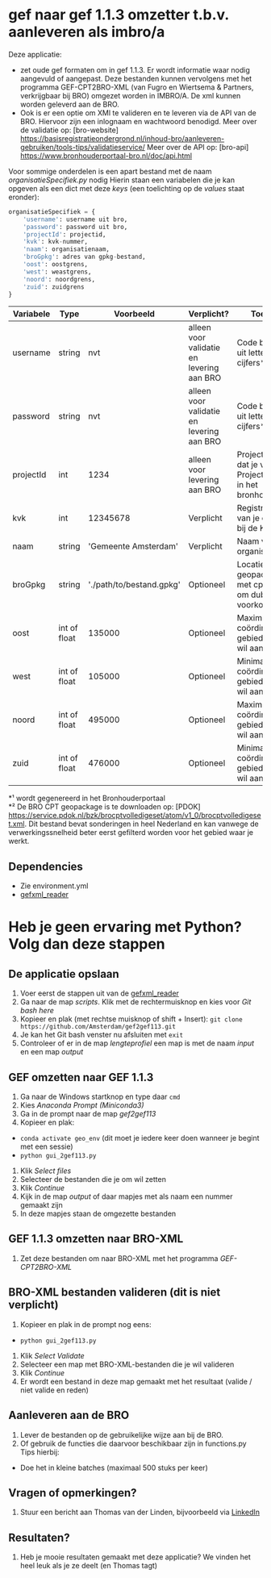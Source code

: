 # gef naar gef 1.1.3 omzetter t.b.v. aanleveren als imbro/a
Deze applicatie:
* zet oude gef formaten om in gef 1.1.3. Er wordt informatie waar nodig aangevuld of aangepast. Deze bestanden kunnen vervolgens met het programma GEF-CPT2BRO-XML (van Fugro en Wiertsema & Partners, verkrijgbaar bij BRO) omgezet worden in IMBRO/A. De xml kunnen worden geleverd aan de BRO.
* Ook is er een optie om XMl te valideren en te leveren via de API van de BRO. Hiervoor zijn een inlognaam en wachtwoord benodigd.
Meer over de validatie op: [bro-website] https://basisregistratieondergrond.nl/inhoud-bro/aanleveren-gebruiken/tools-tips/validatieservice/
Meer over de API op: [bro-api] https://www.bronhouderportaal-bro.nl/doc/api.html

Voor sommige onderdelen is een apart bestand met de naam _organisatieSpecifiek.py_ nodig
Hierin staan een variabelen die je kan opgeven als een dict met deze _keys_ (een toelichting op de _values_ staat eronder):

```python
organisatieSpecifiek = {  
    'username': username uit bro,  
    'password': password uit bro,  
    'projectId': projectid,  
    'kvk': kvk-nummer,  
    'naam': organisatienaam,  
    'broGpkg': adres van gpkg-bestand,  
    'oost': oostgrens,  
    'west': weastgrens,  
    'noord': noordgrens,  
    'zuid': zuidgrens  
}
```

| Variabele | Type | Voorbeeld | Verplicht? | Toelichting |
|-----------|------|------------|------------|-------------|
| username | string | nvt | alleen voor validatie en levering aan BRO | Code bestaande uit letters en cijfers*¹ |
| password | string | nvt | alleen voor validatie en levering aan BRO | Code bestaande uit letters en cijfers*¹ |
| projectId | int | 1234 | alleen voor levering aan BRO | Projectnummer dat je vindt onder Projectgegevens in het bronhouderportaal |
| kvk | int | 12345678 | Verplicht | Registratienummer van je organisatie bij de KvK |
| naam | string | 'Gemeente Amsterdam' | Verplicht | Naam van je organisatie |
| broGpkg | string | './path/to/bestand.gpkg' | Optioneel | Locatie van een geopackage*² met cpt-locaties om dubbele te voorkomen |
| oost | int of float | 135000 | Optioneel | Maximale RD x-coördinaat van het gebied waaruit je wil aanleveren |
| west | int of float | 105000 | Optioneel | Minimale RD x-coördinaat van het gebied waaruit je wil aanleveren |
| noord | int of float | 495000 | Optioneel | Maximale RD y-coördinaat van het gebied waaruit je wil aanleveren |
| zuid | int of float | 476000 | Optioneel | Minimale RD y-coördinaat van het gebied waaruit je wil aanleveren |

\*¹ wordt gegenereerd in het Bronhouderportaal  
\*² De BRO CPT geopackage is te downloaden op: [PDOK] https://service.pdok.nl/bzk/brocptvolledigeset/atom/v1_0/brocptvolledigeset.xml. Dit bestand bevat sonderingen in heel Nederland en kan vanwege de verwerkingssnelheid beter eerst gefilterd worden voor het gebied waar je werkt.

## Dependencies
* Zie environment.yml
* [gefxml_reader](https://github.com/Amsterdam/gefxml_viewer)

# Heb je geen ervaring met Python? Volg dan deze stappen

## De applicatie opslaan
1. Voer eerst de stappen uit van de [gefxml_reader](https://github.com/Amsterdam/gefxml_viewer)
1. Ga naar de map _scripts_. Klik met de rechtermuisknop en kies voor _Git bash here_
1. Kopieer en plak (met rechtse muisknop of shift + Insert):
`git clone https://github.com/Amsterdam/gef2gef113.git`
1. Je kan het Git bash venster nu afsluiten met `exit`
1. Controleer of er in de map _lengteprofiel_ een map is met de naam _input_ en een map _output_

## GEF omzetten naar GEF 1.1.3
1. Ga naar de Windows startknop en type daar `cmd`
1. Kies _Anaconda Prompt (Miniconda3)_
1. Ga in de prompt naar de map _gef2gef113_ 
1. Kopieer en plak:
* `conda activate geo_env` (dit moet je iedere keer doen wanneer je begint met een sessie)
* `python gui_2gef113.py`
1. Klik _Select files_
1. Selecteer de bestanden die je om wil zetten
1. Klik _Continue_
1. Kijk in de map _output_ of daar mapjes met als naam een nummer gemaakt zijn
1. In deze mapjes staan de omgezette bestanden

## GEF 1.1.3 omzetten naar BRO-XML
1. Zet deze bestanden om naar BRO-XML met het programma _GEF-CPT2BRO-XML_

## BRO-XML bestanden valideren (dit is niet verplicht)
1. Kopieer en plak in de prompt nog eens:
* `python gui_2gef113.py`
1. Klik _Select Validate_
1. Selecteer een map met BRO-XML-bestanden die je wil valideren
1. Klik _Continue_
1. Er wordt een bestand in deze map gemaakt met het resultaat (valide / niet valide en reden)

## Aanleveren aan de BRO
1. Lever de bestanden op de gebruikelijke wijze aan bij de BRO. 
2. Of gebruik de functies die daarvoor beschikbaar zijn in functions.py
Tips hierbij:
* Doe het in kleine batches (maximaal 500 stuks per keer)

## Vragen of opmerkingen?
1. Stuur een bericht aan Thomas van der Linden, bijvoorbeeld via [LinkedIn](https://www.linkedin.com/in/tjmvanderlinden/)

## Resultaten?
1. Heb je mooie resultaten gemaakt met deze applicatie? We vinden het heel leuk als je ze deelt (en Thomas tagt)
